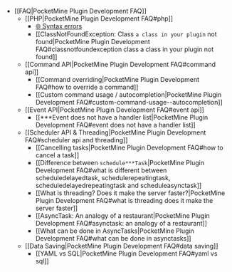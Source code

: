 * [[FAQ|PocketMine Plugin Development FAQ]]
  * [[PHP|PocketMine Plugin Development FAQ#php]]
    * [🌐 Syntax errors](http://stackoverflow.com/q/18050071/3990767)
    * [[ClassNotFoundException: Class `a class in your plugin` not found|PocketMine Plugin Development FAQ#classnotfoundexception class a class in your plugin not found]]
  * [[Command API|PocketMine Plugin Development FAQ#command api]]
    * [[Command overriding|PocketMine Plugin Development FAQ#how to override a command]]
    * [[Custom command usage / autocompletion|PocketMine Plugin Development FAQ#custom-command-usage--autocompletion]]
  * [[Event API|PocketMine Plugin Development FAQ#event api]]
    * [[\*\*\*Event does not have a handler list|PocketMine Plugin Development FAQ#event does not have a handler list]]
  * [[Scheduler API & Threading|PocketMine Plugin Development FAQ#scheduler api and threading]]
    * [[Cancelling tasks|PocketMine Plugin Development FAQ#how to cancel a task]]
    * [[Difference between `schedule***Task`|PocketMine Plugin Development FAQ#what is different between scheduledelayedtask, schedulerepeatingtask, scheduledelayedrepeatingtask and scheduleasynctask]]
    * [[What is threading? Does it make the server faster?|PocketMine Plugin Development FAQ#what is threading does it make the server faster]]
    * [[AsyncTask: An analogy of a restaurant|PocketMine Plugin Development FAQ#asynctask: an analogy of a restaurant]]
    * [[What can be done in AsyncTasks|PocketMine Plugin Development FAQ#what can be done in asynctasks]]
  * [[Data Saving|PocketMine Plugin Development FAQ#data saving]]
    * [[YAML vs SQL|PocketMine Plugin Development FAQ#yaml vs sql]]